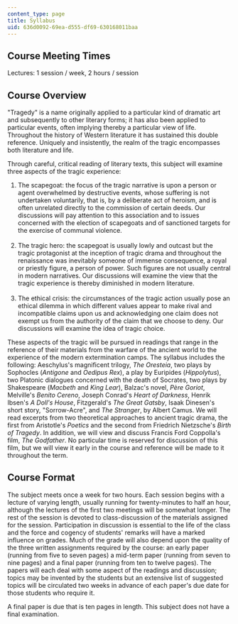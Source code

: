 ```yaml
---
content_type: page
title: Syllabus
uid: 636d0092-69ea-d555-df69-630168011baa
---
```


Course Meeting Times
--------------------

Lectures: 1 session / week, 2 hours / session

Course Overview
---------------

"Tragedy" is a name originally applied to a particular kind of dramatic art and subsequently to other literary forms; it has also been applied to particular events, often implying thereby a particular view of life. Throughout the history of Western literature it has sustained this double reference. Uniquely and insistently, the realm of the tragic encompasses both literature and life.

Through careful, critical reading of literary texts, this subject will examine three aspects of the tragic experience:

1.  The scapegoat: the focus of the tragic narrative is upon a person or agent overwhelmed by destructive events, whose suffering is not undertaken voluntarily, that is, by a deliberate act of heroism, and is often unrelated directly to the commission of certain deeds. Our discussions will pay attention to this association and to issues concerned with the election of scapegoats and of sanctioned targets for the exercise of communal violence.  
     
2.  The tragic hero: the scapegoat is usually lowly and outcast but the tragic protagonist at the inception of tragic drama and throughout the renaissance was inevitably someone of immense consequence, a royal or priestly figure, a person of power. Such figures are not usually central in modern narratives. Our discussions will examine the view that the tragic experience is thereby diminished in modern literature.  
     
3.  The ethical crisis: the circumstances of the tragic action usually pose an ethical dilemma in which different values appear to make rival and incompatible claims upon us and acknowledging one claim does not exempt us from the authority of the claim that we choose to deny. Our discussions will examine the idea of tragic choice.

These aspects of the tragic will be pursued in readings that range in the reference of their materials from the warfare of the ancient world to the experience of the modern extermination camps. The syllabus includes the following: Aeschylus's magnificent trilogy, _The Oresteia_, two plays by Sophocles (_Antigone_ and _Oedipus Rex_), a play by Euripides (_Hippolytus_), two Platonic dialogues concerned with the death of Socrates, two plays by Shakespeare (_Macbeth_ and _King Lear_), Balzac's novel, _Père Goriot_, Melville's _Benito Cereno_, Joseph Conrad's _Heart of Darkness_, Henrik Ibsen's _A Doll's House_, Fitzgerald's _The Great Gatsby_, Isaak Dinesen's short story, "Sorrow-Acre", and _The Stranger_, by Albert Camus. We will read excerpts from two theoretical approaches to ancient tragic drama, the first from Aristotle's _Poetics_ and the second from Friedrich Nietzsche's _Birth of Tragedy_. In addition, we will view and discuss Francis Ford Coppolla's film, _The Godfather_. No particular time is reserved for discussion of this film, but we will view it early in the course and reference will be made to it throughout the term.

Course Format
-------------

The subject meets once a week for two hours. Each session begins with a lecture of varying length, usually running for twenty-minutes to half an hour, although the lectures of the first two meetings will be somewhat longer. The rest of the session is devoted to class-discussion of the materials assigned for the session. Participation in discussion is essential to the life of the class and the force and cogency of students' remarks will have a marked influence on grades. Much of the grade will also depend upon the quality of the three written assignments required by the course: an early paper (running from five to seven pages) a mid-term paper (running from seven to nine pages) and a final paper (running from ten to twelve pages). The papers will each deal with some aspect of the readings and discussion; topics may be invented by the students but an extensive list of suggested topics will be circulated two weeks in advance of each paper's due date for those students who require it.

A final paper is due that is ten pages in length. This subject does not have a final examination.